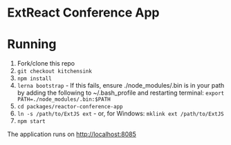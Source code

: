 # ExtReact Conference App

# Running

1. Fork/clone this repo
2. `git checkout kitchensink`
3. `npm install`
4. `lerna bootstrap` - If this fails, ensure ./node_modules/.bin is in your path by adding the following to ~/.bash_profile and restarting terminal: `export PATH=./node_modules/.bin:$PATH`
5. `cd packages/reactor-conference-app`
7. `ln -s /path/to/ExtJS ext` - or, for Windows: `mklink ext /path/to/ExtJS` 
8. `npm start`

The application runs on [http://localhost:8085](http://localhost:8085)
